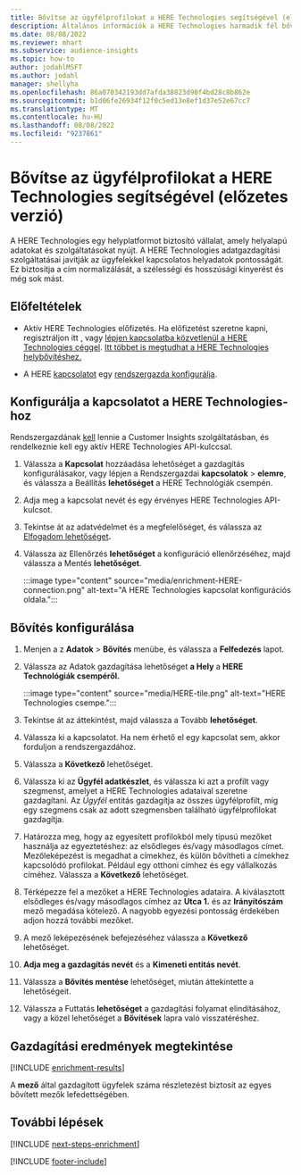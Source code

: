 ```yaml
---
title: Bővítse az ügyfélprofilokat a HERE Technologies segítségével (előzetes verzió)
description: Általános információk a HERE Technologies harmadik fél bővítésről.
ms.date: 08/08/2022
ms.reviewer: mhart
ms.subservice: audience-insights
ms.topic: how-to
author: jodahlMSFT
ms.author: jodahl
manager: shellyha
ms.openlocfilehash: 86a070342193dd7afda38823d90f4bd28c8b862e
ms.sourcegitcommit: b1d06fe26934f12f0c5ed13e8ef1d37e52e67cc7
ms.translationtype: MT
ms.contentlocale: hu-HU
ms.lasthandoff: 08/08/2022
ms.locfileid: "9237861"
---
```

# <a name="enrich-customer-profiles-with-here-technologies-preview"></a>Bővítse az ügyfélprofilokat a HERE Technologies segítségével (előzetes verzió)

A HERE Technologies egy helyplatformot biztosító vállalat, amely helyalapú adatokat és szolgáltatásokat nyújt. A HERE Technologies adatgazdagítási szolgáltatásai javítják az ügyfelekkel kapcsolatos helyadatok pontosságát. Ez biztosítja a cím normalizálását, a szélességi és hosszúsági kinyerést és még sok mást.

## <a name="prerequisites"></a>Előfeltételek

- Aktív HERE Technologies előfizetés. Ha előfizetést szeretne kapni, regisztráljon itt [,](https://developer.here.com/sign-up?utm_medium=referral&utm_source=Microsoft-Dynamics-CI&create=Freemium-Basic) vagy [lépjen kapcsolatba közvetlenül a HERE Technologies céggel](https://developer.here.com/help?utm_medium=referral&utm_source=Microsoft-Dynamics-CI#how-can-we-help-you). [Itt többet is megtudhat a HERE Technologies helybővítéshez.](https://developer.here.com/location-enrichment?cid=Dev-MicrosoftDynamics-DB-0-Dev-&utm_source=MicrosoftDynamics&utm_medium=referral&utm_campaign=Online_Dev_ReferralMicrosoft)

- A HERE [kapcsolatot](connections.md) egy [rendszergazda konfigurálja](#configure-the-connection-for-here-technologies).

## <a name="configure-the-connection-for-here-technologies"></a>Konfigurálja a kapcsolatot a HERE Technologies-hoz

Rendszergazdának [kell](permissions.md#admin) lennie a Customer Insights szolgáltatásban, és rendelkeznie kell egy aktív HERE Technologies API-kulccsal.

1. Válassza a **Kapcsolat** hozzáadása lehetőséget a gazdagítás konfigurálásakor, vagy lépjen a Rendszergazdai **kapcsolatok** > **elemre**, és válassza a Beállítás **lehetőséget** a HERE Technológiák csempén.

1. Adja meg a kapcsolat nevét és egy érvényes HERE Technologies API-kulcsot.

1. Tekintse át az adatvédelmet és a megfelelőséget, és válassza az [Elfogadom lehetőséget](connections.md#data-privacy-and-compliance)**.**

1. Válassza az Ellenőrzés **lehetőséget** a konfiguráció ellenőrzéséhez, majd válassza a Mentés **lehetőséget**.

   :::image type="content" source="media/enrichment-HERE-connection.png" alt-text="A HERE Technologies kapcsolat konfigurációs oldala.":::

## <a name="configure-the-enrichment"></a>Bővítés konfigurálása

1. Menjen a z **Adatok** > **Bővítés** menübe, és válassza a **Felfedezés** lapot.

1. Válassza az Adatok gazdagítása lehetőséget **a Hely** a **HERE Technológiák csempéről.**

   :::image type="content" source="media/HERE-tile.png" alt-text="HERE Technologies csempe.":::

1. Tekintse át az áttekintést, majd válassza a Tovább **lehetőséget**.

1. Válassza ki a kapcsolatot. Ha nem érhető el egy kapcsolat sem, akkor forduljon a rendszergazdához.

1. Válassza a **Következő** lehetőséget.

1. Válassza ki az **Ügyfél adatkészlet**, és válassza ki azt a profilt vagy szegmenst, amelyet a HERE Technologies adataival szeretne gazdagítani. Az *Ügyfél* entitás gazdagítja az összes ügyfélprofilt, míg egy szegmens csak az adott szegmensben található ügyfélprofilokat gazdagítja.

1. Határozza meg, hogy az egyesített profilokból mely típusú mezőket használja az egyeztetéshez: az elsődleges és/vagy másodlagos címet. Mezőleképezést is megadhat a címekhez, és külön bővítheti a címekhez kapcsolódó profilokat. Például egy otthoni címhez és egy vállalkozás címéhez. Válassza a **Következő** lehetőséget.

1. Térképezze fel a mezőket a HERE Technologies adataira. A kiválasztott elsődleges és/vagy másodlagos címhez az **Utca 1.** és az **Irányítószám** mező megadása kötelező. A nagyobb egyezési pontosság érdekében adjon hozzá további mezőket.

1. A mező leképezésének befejezéséhez válassza a **Következő** lehetőséget.

1. **Adja meg a gazdagítás nevét** és a **Kimeneti entitás nevét**.

1. Válassza a **Bővítés mentése** lehetőséget, miután áttekintette a lehetőségeit.

1. Válassza a Futtatás **lehetőséget** a gazdagítási folyamat elindításához, vagy a közel lehetőséget a **Bővítések** lapra való visszatéréshez.

## <a name="view-enrichment-results"></a>Gazdagítási eredmények megtekintése

[!INCLUDE [enrichment-results](includes/enrichment-results.md)]

A **mező** által gazdagított ügyfelek száma részletezést biztosít az egyes bővített mezők lefedettségében.

## <a name="next-steps"></a>További lépések

[!INCLUDE [next-steps-enrichment](includes/next-steps-enrichment.md)]

[!INCLUDE [footer-include](includes/footer-banner.md)]
